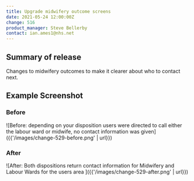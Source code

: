 ```yaml
---
title: Upgrade midwifery outcome screens
date: 2021-05-24 12:00:00Z
change: 516
product_manager: Steve Bellerby
contact: ian.ames1@nhs.net
---
```


## Summary of release

Changes to midwifery outcomes to make it clearer about who to contact next.


## Example Screenshot

### Before
![Before: depending on your disposition users were directed to call either the labour ward or midwife, no contact information was given]({{'/images/change-529-before.png' | url}})

### After
![After: Both dispositions return contact information for Midwifery and Labour Wards for the users area ]({{'/images/change-529-after.png' | url}})